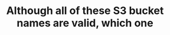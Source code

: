 ---
layout: all-exams
title: "Although all of these S3 bucket names are valid, which one"
blurb: "Although valid, you should avoid dots in your S3 bucket names. According to the docs Buckets used with Amazon S3 Transfer Acceleration can't have do"
quid: 272
---